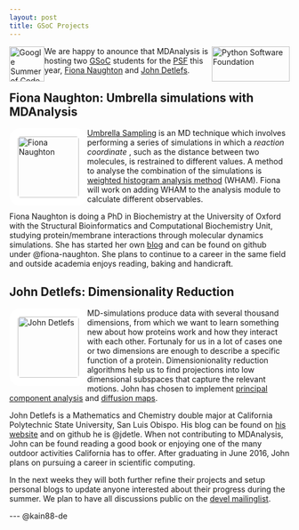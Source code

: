 ```yaml
---
layout: post
title: GSoC Projects
---
```


<p>
<img
src="https://www.python.org/static/img/python-logo.png"
title="Python Software Foundation" alt="Python Software Foundation"
style="float: right; width: 10em; height: 4.5em;" />

<img
src="https://developers.google.com/open-source/gsoc/images/gsoc2016-sun-373x373.png"
title="Google Summer of Code 2016" alt="Google Summer of Code 2016"
style="float: left; width: 4.5em; height: 4.5em; " />
</p>

We are happy to anounce that MDAnalysis is hosting two [GSoC][gsoc] students for
the [PSF][psf] this year, [Fiona Naughton][fiona-gsoc] and
[John Detlefs][john-gsoc].

## Fiona Naughton: Umbrella simulations with MDAnalysis ##

<img
src="https://avatars1.githubusercontent.com/u/10507372?v=3&s=460"
title="Fiona Naughton" alt="Fiona Naughton"
style="float: left; width: 110px; height: 110px; border-radius: 20px; border: 15px solid white" />

[Umbrella Sampling][us] is an MD technique which involves performing a series of
simulations in which a *reaction coordinate* , such as the distance between two
molecules, is restrained to different values. A method to analyse the
combination of the simulations is [weighted histogram analysis method][wham]
(WHAM). Fiona will work on adding WHAM to the analysis module to calculate
different observables.

Fiona Naughton is doing a PhD in Biochemistry at the University of Oxford with
the Structural Bioinformatics and Computational Biochemistry Unit, studying
protein/membrane interactions through molecular dynamics simulations. She has
started her own [blog][fiona-blog] and can be found on github under
@fiona-naughton. She plans to continue to a career in the same field and outside
academia enjoys reading, baking and handicraft.

## John Detlefs: Dimensionality Reduction ##

<img
src="https://avatars1.githubusercontent.com/u/10944582?v=3&s=460"
title="John Detlefs" alt="John Detlefs"
style="float: left; width: 110px; height: 110px; border-radius: 20px; border: 15px solid white" />

MD-simulations produce data with several thousand dimensions, from which we want
to learn something new about how proteins work and how they interact with each
other. Fortunaly for us in a lot of cases one or two dimensions are enough to
describe a specific function of a protein. Dimensionionality reduction
algorithms help us to find projections into low dimensional subspaces that
capture the relevant motions. John has chosen to implement
[principal component analysis][pca] and [diffusion maps][dm].

John Detlefs is a Mathematics and Chemistry double major at California
Polytechnic State University, San Luis Obispo. His blog can be found on
[his website][john-blog] and on github he is @jdetle. When not contributing to
MDAnalysis, John can be found reading a good book or enjoying one of the many
outdoor activities California has to offer. After graduating in June 2016, John
plans on pursuing a career in scientific computing.

In the next weeks they will both further refine their projects and setup
personal blogs to update anyone interested about their progress during the
summer. We plan to have all discussions public on the
[devel mailinglist][devel].

--- @kain88-de

[pca]: https://en.wikipedia.org/wiki/Principal_component_analysis
[dm]: https://en.wikipedia.org/wiki/Diffusion_map
[john-blog]: http://www.jdetle.com
[fiona-blog]: http://fiona-naughton.github.io/blog/
[devel]: {{site.author.email}}
[us]: https://en.wikipedia.org/wiki/Umbrella_sampling
[wham]: http://dx.doi.org/10.1002/jcc.540130812
[john-gsoc]: https://summerofcode.withgoogle.com/organizations/4890191244296192/#5875821348651008
[fiona-gsoc]: https://summerofcode.withgoogle.com/organizations/4890191244296192/#5634029508362240
[gsoc]: https://summerofcode.withgoogle.com
[psf]: https://www.python.org/psf/
